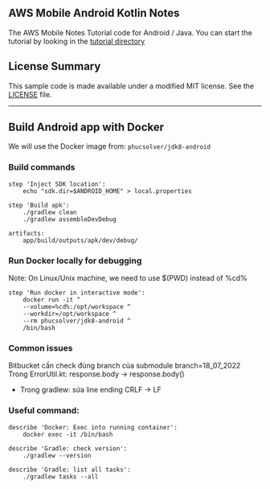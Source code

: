 ## AWS Mobile Android Kotlin Notes

The AWS Mobile Notes Tutorial code for Android / Java.  You can start the tutorial by looking
in the [tutorial directory](./tutorial/index.md)

## License Summary

This sample code is made available under a modified MIT license. See the [LICENSE](./LICENSE) file.

---
## Build Android app with Docker
We will use the Docker image from: `phucsolver/jdk8-android`

### Build commands
```
step 'Inject SDK location':
    echo "sdk.dir=$ANDROID_HOME" > local.properties

step 'Build apk':
    ./gradlew clean
    ./gradlew assembleDevDebug

artifacts:
    app/build/outputs/apk/dev/debug/

```

### Run Docker locally for debugging
Note: On Linux/Unix machine, we need to use $(PWD) instead of %cd%
```
step 'Run docker in interactive mode':    
    docker run -it ^
    --volume=%cd%:/opt/workspace ^
    --workdir=/opt/workspace ^
    --rm phucsolver/jdk8-android ^
    /bin/bash    
```

### Common issues
Bitbucket cần check đúng branch của submodule
    branch=18_07_2022
	Trong ErrorUtil.kt: response.body -> response.body()
- Trong gradlew: sửa line ending CRLF -> LF


### Useful command:
```
describe 'Docker: Exec into running container':
    docker exec -it /bin/bash

describe 'Gradle: check version':
    ./gradlew --version

describe 'Gradle: list all tasks':
    ./gradlew tasks --all
```